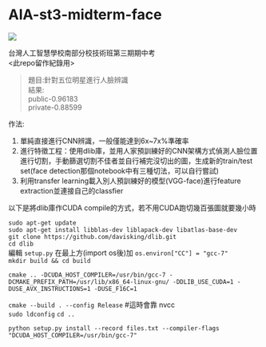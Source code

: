 # AIA-st3-midterm-face

![](https://i.imgur.com/i8R4NKN.jpg)

台灣人工智慧學校南部分校技術班第三期期中考  
<此repo留作紀錄用>  

> 題目:針對五位明星進行人臉辨識  
> 結果:  
> public-0.96183  
> private-0.88599  

作法:  
1. 單純直接進行CNN辨識，一般僅能達到6x~7x%準確率  
2. 進行特徵工程：使用dlib庫，並用人家預訓練好的CNN架構方式偵測人臉位置進行切割，手動篩選切割不佳者並自行補完沒切出的圖，生成新的train/test set(face detection那個notebook中有三種切法，可以自行嘗試)  
3. 利用transfer learning載入別人預訓練好的模型(VGG-face)進行feature extraction並連接自己的classfier  

以下是將dlib庫作CUDA compile的方式，若不用CUDA跑切幾百張圖就要幾小時  

`sudo apt-get update`  
`sudo apt-get install libblas-dev liblapack-dev libatlas-base-dev`  
`git clone https://github.com/davisking/dlib.git`  
`cd dlib`  
編輯 `setup.py`  在最上方(import os後)加 `os.environ["CC"] = "gcc-7"`  
`mkdir build && cd build`
```
cmake .. -DCUDA_HOST_COMPILER=/usr/bin/gcc-7 -DCMAKE_PREFIX_PATH=/usr/lib/x86_64-linux-gnu/ -DDLIB_USE_CUDA=1 -DUSE_AVX_INSTRUCTIONS=1 -DUSE_F16C=1
```  
`cmake --build . --config Release` #這時會靠 nvcc   
`sudo ldconfig`
`cd ..`
```
python setup.py install --record files.txt --compiler-flags "DCUDA_HOST_COMPILER=/usr/bin/gcc-7"
```